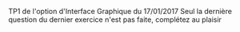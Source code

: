 TP1 de l'option d'Interface Graphique du 17/01/2017
Seul la dernière question du dernier exercice n'est pas faite, complétez au plaisir
